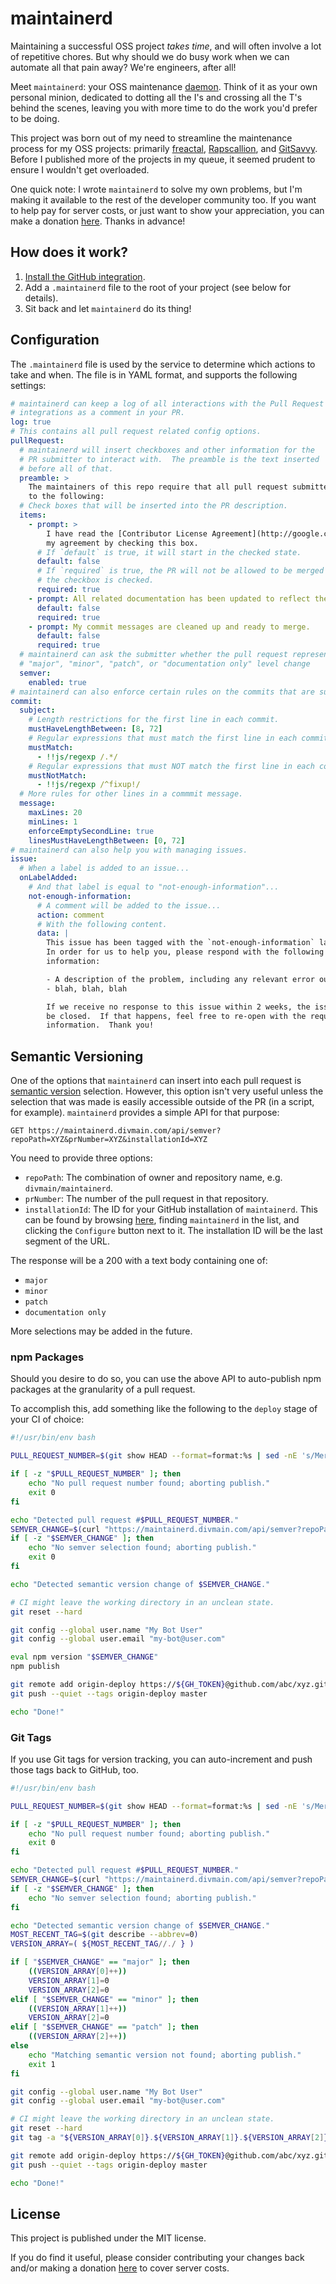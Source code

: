 # maintainerd

Maintaining a successful OSS project _takes time_, and will often involve a lot of repetitive chores.  But why should we do busy work when we can automate all that pain away?  We're engineers, after all!

Meet `maintainerd`: your OSS maintenance [daemon][1].  Think of it as your own personal minion, dedicated to dotting all the I's and crossing all the T's behind the scenes, leaving you with more time to do the work you'd prefer to be doing.

This project was born out of my need to streamline the maintenance process for my OSS projects: primarily [freactal](https://github.com/FormidableLabs/freactal), [Rapscallion](https://github.com/FormidableLabs/rapscallion), and [GitSavvy](https://github.com/divmain/GitSavvy).  Before I published more of the projects in my queue, it seemed prudent to ensure I wouldn't get overloaded.

One quick note: I wrote `maintainerd` to solve my own problems, but I'm making it available to the rest of the developer community too.  If you want to help pay for server costs, or just want to show your appreciation, you can make a donation [here](https://donorbox.org/maintainerd).  Thanks in advance!

[1]: https://en.wikipedia.org/wiki/Daemon_(computing)


## How does it work?

1. [Install the GitHub integration](https://github.com/apps/maintainerd).
2. Add a `.maintainerd` file to the root of your project (see below for details).
3. Sit back and let `maintainerd` do its thing!


## Configuration

The `.maintainerd` file is used by the service to determine which actions to take and when.  The file is in YAML format, and supports the following settings:

```yaml
# maintainerd can keep a log of all interactions with the Pull Request
# integrations as a comment in your PR.
log: true
# This contains all pull request related config options.
pullRequest:
  # maintainerd will insert checkboxes and other information for the
  # PR submitter to interact with.  The preamble is the text inserted
  # before all of that.
  preamble: >
    The maintainers of this repo require that all pull request submitters agree and adhere
    to the following:
  # Check boxes that will be inserted into the PR description.
  items:
    - prompt: >
        I have read the [Contributor License Agreement](http://google.com), and indicate
        my agreement by checking this box.
      # If `default` is true, it will start in the checked state.
      default: false
      # If `required` is true, the PR will not be allowed to be merged before
      # the checkbox is checked.
      required: true
    - prompt: All related documentation has been updated to reflect the changes made.
      default: false
      required: true
    - prompt: My commit messages are cleaned up and ready to merge.
      default: false
      required: true
  # maintainerd can ask the submitter whether the pull request represents a
  # "major", "minor", "patch", or "documentation only" level change
  semver:
    enabled: true
# maintainerd can also enforce certain rules on the commits that are submitted
commit:
  subject:
    # Length restrictions for the first line in each commit.
    mustHaveLengthBetween: [8, 72]
    # Regular expressions that must match the first line in each commit.
    mustMatch:
      - !!js/regexp /.*/
    # Regular expressions that must NOT match the first line in each commit.
    mustNotMatch:
      - !!js/regexp /^fixup!/
  # More rules for other lines in a commmit message.
  message:
    maxLines: 20
    minLines: 1
    enforceEmptySecondLine: true
    linesMustHaveLengthBetween: [0, 72]
# maintainerd can also help you with managing issues.
issue:
  # When a label is added to an issue...
  onLabelAdded:
    # And that label is equal to "not-enough-information"...
    not-enough-information:
      # A comment will be added to the issue...
      action: comment
      # With the following content.
      data: |
        This issue has been tagged with the `not-enough-information` label.
        In order for us to help you, please respond with the following
        information:

        - A description of the problem, including any relevant error output...
        - blah, blah, blah

        If we receive no response to this issue within 2 weeks, the issue will
        be closed.  If that happens, feel free to re-open with the requested
        information.  Thank you!
```

## Semantic Versioning

One of the options that `maintainerd` can insert into each pull request is [semantic version](http://semver.org) selection.  However, this option isn't very useful unless the selection that was made is easily accessible outside of the PR (in a script, for example).  `maintainerd` provides a simple API for that purpose:

`GET https://maintainerd.divmain.com/api/semver?repoPath=XYZ&prNumber=XYZ&installationId=XYZ`

You need to provide three options:

- `repoPath`: The combination of owner and repository name, e.g. `divmain/maintainerd`.
- `prNumber`: The number of the pull request in that repository.
- `installationId`: The ID for your GitHub installation of `maintainerd`.  This can be found by browsing [here](https://github.com/settings/installations), finding `maintainerd` in the list, and clicking the `Configure` button next to it.  The installation ID will be the last segment of the URL.

The response will be a 200 with a text body containing one of:

- `major`
- `minor`
- `patch`
- `documentation only`

More selections may be added in the future.


### npm Packages

Should you desire to do so, you can use the above API to auto-publish npm packages at the granularity of a pull request.

To accomplish this, add something like the following to the `deploy` stage of your CI of choice:

```sh
#!/usr/bin/env bash

PULL_REQUEST_NUMBER=$(git show HEAD --format=format:%s | sed -nE 's/Merge pull request #([0-9]+).*/\1/p')

if [ -z "$PULL_REQUEST_NUMBER" ]; then
    echo "No pull request number found; aborting publish."
    exit 0
fi

echo "Detected pull request #$PULL_REQUEST_NUMBER."
SEMVER_CHANGE=$(curl "https://maintainerd.divmain.com/api/semver?repoPath=abc/xyz&installationId=55555&prNumber=$PULL_REQUEST_NUMBER")
if [ -z "$SEMVER_CHANGE" ]; then
    echo "No semver selection found; aborting publish."
    exit 0
fi

echo "Detected semantic version change of $SEMVER_CHANGE."

# CI might leave the working directory in an unclean state.
git reset --hard

git config --global user.name "My Bot User"
git config --global user.email "my-bot@user.com"

eval npm version "$SEMVER_CHANGE"
npm publish

git remote add origin-deploy https://${GH_TOKEN}@github.com/abc/xyz.git > /dev/null 2>&1
git push --quiet --tags origin-deploy master

echo "Done!"

```

### Git Tags

If you use Git tags for version tracking, you can auto-increment and push those tags back to GitHub, too.

```sh
#!/usr/bin/env bash

PULL_REQUEST_NUMBER=$(git show HEAD --format=format:%s | sed -nE 's/Merge pull request #([0-9]+).*/\1/p')

if [ -z "$PULL_REQUEST_NUMBER" ]; then
    echo "No pull request number found; aborting publish."
    exit 0
fi

echo "Detected pull request #$PULL_REQUEST_NUMBER."
SEMVER_CHANGE=$(curl "https://maintainerd.divmain.com/api/semver?repoPath=abc/xyz&installationId=55555&prNumber=$PULL_REQUEST_NUMBER")
if [ -z "$SEMVER_CHANGE" ]; then
    echo "No semver selection found; aborting publish."
fi

echo "Detected semantic version change of $SEMVER_CHANGE."
MOST_RECENT_TAG=$(git describe --abbrev=0)
VERSION_ARRAY=( ${MOST_RECENT_TAG//./ } )

if [ "$SEMVER_CHANGE" == "major" ]; then
    ((VERSION_ARRAY[0]++))
    VERSION_ARRAY[1]=0
    VERSION_ARRAY[2]=0
elif [ "$SEMVER_CHANGE" == "minor" ]; then
    ((VERSION_ARRAY[1]++))
    VERSION_ARRAY[2]=0
elif [ "$SEMVER_CHANGE" == "patch" ]; then
    ((VERSION_ARRAY[2]++))
else
    echo "Matching semantic version not found; aborting publish."
    exit 1
fi

git config --global user.name "My Bot User"
git config --global user.email "my-bot@user.com"

# CI might leave the working directory in an unclean state.
git reset --hard
git tag -a "${VERSION_ARRAY[0]}.${VERSION_ARRAY[1]}.${VERSION_ARRAY[2]}" -m "v${VERSION_ARRAY[0]}.${VERSION_ARRAY[1]}.${VERSION_ARRAY[2]}"

git remote add origin-deploy https://${GH_TOKEN}@github.com/abc/xyz.git > /dev/null 2>&1
git push --quiet --tags origin-deploy master

echo "Done!"
```


## License

This project is published under the MIT license.

If you do find it useful, please consider contributing your changes back and/or making a donation [here](https://donorbox.org/maintainerd) to cover server costs.

